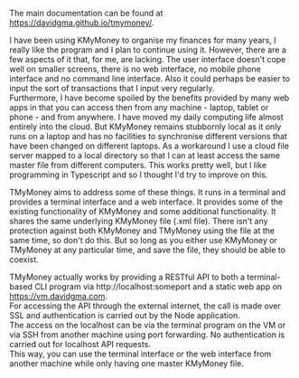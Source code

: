 The main documentation can be found at  https://davidgma.github.io/tmymoney/. 

I have been using KMyMoney to organise my finances for many years, I really like the program and I plan to continue using it. However, there are a few aspects of it that, for me, are lacking. The user interface doesn't cope well on smaller screens, there is no web interface, no mobile phone interface and no command line interface. Also it could perhaps be easier to input the sort of transactions that I input very regularly.  
Furthermore, I have become spoiled by the benefits provided by many web apps in that you can access then from any machine - laptop, tablet or phone - and from anywhere. I have moved my daily computing life almost entirely into the cloud. But KMyMoney remains stubbornly local as it only runs on a laptop and has no facilities to synchronise different versions that have been changed on different laptops. As a workaround I use a cloud file server mapped to a local directory so that I can at least access the same master file from different computers. This works pretty well, but I like programming in Typescript and so I thought I'd try to improve on this.  

TMyMoney aims to address some of these things. It runs in a terminal and provides a terminal interface and a web interface. It provides some of the existing functionality of KMyMoney and some additional functionality. It shares the same underlying KMyMoney file (.xml file). There isn't any protection against both KMyMoney and TMyMoney using the file at the same time, so don't do this. But so long as you either use KMyMoney or TMyMoney at any particular time, and save the file, they should be able to coexist.

TMyMoney actually works by providing a RESTful API to both a terminal-based CLI program via http://localhost:someport and a static web app on https://vm.davidgma.com.  
For accessing the API through the external internet, the call is made over SSL and authentication is carried out by the Node application.  
The access on the localhost can be via the terminal program on the VM or via SSH from another machine using port forwarding. No authentication is carried out for localhost API requests.  
This way, you can use the terminal interface or the web interface from another machine while only having one master KMyMoney file.
